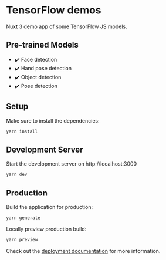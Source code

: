 # TensorFlow demos

Nuxt 3 demo app of some TensorFlow JS models.

## Pre-trained Models

- ✔️ Face detection
- ✔️ Hand pose detection
- ✔️ Object detection
- ✔️ Pose detection

## Setup

Make sure to install the dependencies:

```bash
yarn install
```

## Development Server

Start the development server on http://localhost:3000

```bash
yarn dev
```

## Production

Build the application for production:

```bash
yarn generate
```

Locally preview production build:

```bash
yarn preview
```

Check out the [deployment documentation](https://nuxt.com/docs/getting-started/deployment) for more information.
